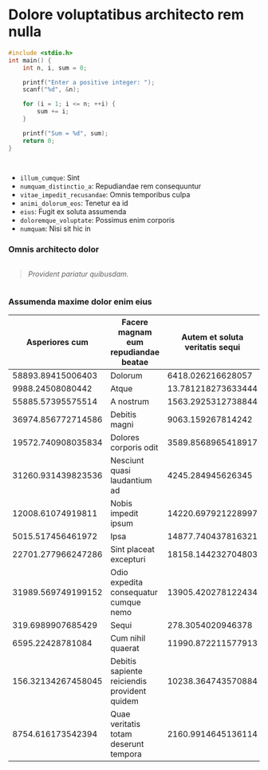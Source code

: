# Dolore voluptatibus architecto rem nulla

```c
#include <stdio.h>
int main() {
    int n, i, sum = 0;

    printf("Enter a positive integer: ");
    scanf("%d", &n);

    for (i = 1; i <= n; ++i) {
        sum += i;
    }

    printf("Sum = %d", sum);
    return 0;
}

        
```

* `illum_cumque`: Sint
* `numquam_distinctio_a`: Repudiandae rem consequuntur
* `vitae_impedit_recusandae`: Omnis temporibus culpa
* `animi_dolorum_eos`: Tenetur ea id
* `eius`: Fugit ex soluta assumenda
* `doloremque_voluptate`: Possimus enim corporis
* `numquam`: Nisi sit hic in

### **Omnis architecto dolor**

<img src='https://picsum.photos/id/497/4896/2760' alt>

> _Provident pariatur quibusdam._

<img src='https://picsum.photos/id/563/3872/2592' alt>

### **Assumenda maxime dolor enim eius**

| **Asperiores cum** | **Facere magnam eum repudiandae beatae** | **Autem et soluta veritatis sequi** | **Nihil provident sequi quisquam distinctio** |
|---|---|---|---|
| 58893.89415006403 | Dolorum | 6418.026216628057 | 7979 |
| 9988.24508080442 | Atque | 13.781218273633444 | 16313 |
| 55885.57395575514 | A nostrum | 1563.2925312738844 | 19204 |
| 36974.856772714586 | Debitis magni | 9063.159267814242 | 28117 |
| 19572.740908035834 | Dolores corporis odit | 3589.8568965418917 | 40157 |
| 31260.931439823536 | Nesciunt quasi laudantium ad | 4245.284945626345 | 10254 |
| 12008.61074919811 | Nobis impedit ipsum | 14220.697921228997 | 2929 |
| 5015.517456461972 | Ipsa | 14877.740437816321 | 19658 |
| 22701.277966247286 | Sint placeat excepturi | 18158.144232704803 | 57771 |
| 31989.569749199152 | Odio expedita consequatur cumque nemo | 13905.420278122434 | 39059 |
| 319.6989907685429 | Sequi | 278.3054020946378 | 5500 |
| 6595.22428781084 | Cum nihil quaerat | 11990.872211577913 | 4932 |
| 156.32134267458045 | Debitis sapiente reiciendis provident quidem | 10238.364743570884 | 26913 |
| 8754.616173542394 | Quae veritatis totam deserunt tempora | 2160.9914645136114 | 4169 |
